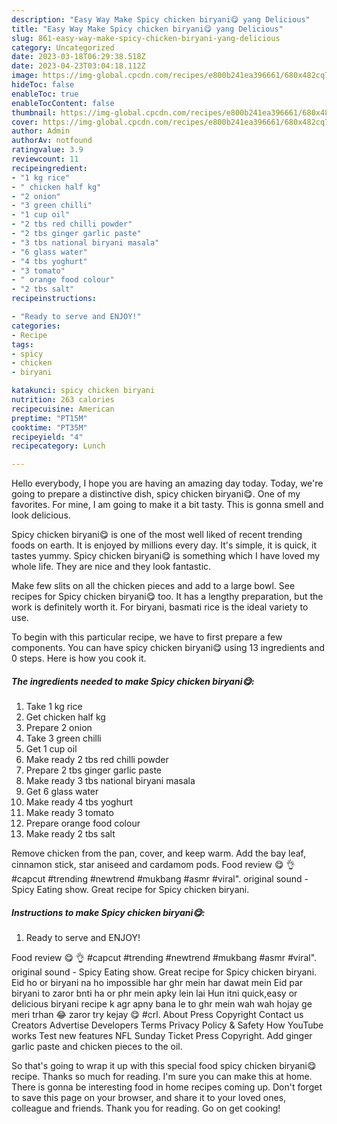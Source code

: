 ```yaml
---
description: "Easy Way Make Spicy chicken biryani😋 yang Delicious"
title: "Easy Way Make Spicy chicken biryani😋 yang Delicious"
slug: 861-easy-way-make-spicy-chicken-biryani-yang-delicious
category: Uncategorized
date: 2023-03-18T06:29:38.518Z
date: 2023-04-23T03:04:18.112Z
image: https://img-global.cpcdn.com/recipes/e800b241ea396661/680x482cq70/spicy-chicken-biryani-recipe-main-photo.jpg
hideToc: false
enableToc: true
enableTocContent: false
thumbnail: https://img-global.cpcdn.com/recipes/e800b241ea396661/680x482cq70/spicy-chicken-biryani-recipe-main-photo.jpg
cover: https://img-global.cpcdn.com/recipes/e800b241ea396661/680x482cq70/spicy-chicken-biryani-recipe-main-photo.jpg
author: Admin
authorAv: notfound
ratingvalue: 3.9
reviewcount: 11
recipeingredient:
- "1 kg rice"
- " chicken half kg"
- "2 onion"
- "3 green chilli"
- "1 cup oil"
- "2 tbs red chilli powder"
- "2 tbs ginger garlic paste"
- "3 tbs national biryani masala"
- "6 glass water"
- "4 tbs yoghurt"
- "3 tomato"
- " orange food colour"
- "2 tbs salt"
recipeinstructions:

- "Ready to serve and ENJOY!"
categories:
- Recipe
tags:
- spicy
- chicken
- biryani

katakunci: spicy chicken biryani 
nutrition: 263 calories
recipecuisine: American
preptime: "PT15M"
cooktime: "PT35M"
recipeyield: "4"
recipecategory: Lunch

---
```



Hello everybody, I hope you are having an amazing day today. Today, we're going to prepare a distinctive dish, spicy chicken biryani😋. One of my favorites. For mine, I am going to make it a bit tasty. This is gonna smell and look delicious.

Spicy chicken biryani😋 is one of the most well liked of recent trending foods on earth. It is enjoyed by millions every day. It's simple, it is quick, it tastes yummy. Spicy chicken biryani😋 is something which I have loved my whole life. They are nice and they look fantastic.

Make few slits on all the chicken pieces and add to a large bowl. See recipes for Spicy chicken biryani😋 too. It has a lengthy preparation, but the work is definitely worth it. For biryani, basmati rice is the ideal variety to use.


To begin with this particular recipe, we have to first prepare a few components. You can have spicy chicken biryani😋 using 13 ingredients and 0 steps. Here is how you cook it.

<!--inarticleads1-->

##### The ingredients needed to make Spicy chicken biryani😋:

1. Take 1 kg rice
1. Get  chicken half kg
1. Prepare 2 onion
1. Take 3 green chilli
1. Get 1 cup oil
1. Make ready 2 tbs red chilli powder
1. Prepare 2 tbs ginger garlic paste
1. Make ready 3 tbs national biryani masala
1. Get 6 glass water
1. Make ready 4 tbs yoghurt
1. Make ready 3 tomato
1. Prepare  orange food colour
1. Make ready 2 tbs salt


Remove chicken from the pan, cover, and keep warm. Add the bay leaf, cinnamon stick, star aniseed and cardamom pods. Food review 😋 👌 #capcut #trending #newtrend #mukbang #asmr #viral&#34;. original sound - Spicy Eating show. Great recipe for Spicy chicken biryani. 

<!--inarticleads2-->

##### Instructions to make Spicy chicken biryani😋:


1. Ready to serve and ENJOY!

Food review 😋 👌 #capcut #trending #newtrend #mukbang #asmr #viral&#34;. original sound - Spicy Eating show. Great recipe for Spicy chicken biryani. Eid ho or biryani na ho impossible har ghr mein har dawat mein Eid par biryani to zaror bnti ha or phr mein apky lein lai Hun itni quick,easy or delicious biryani recipe k agr apny bana le to ghr mein wah wah hojay ge meri trhan 😂 zaror try kejay 😋 #crl. About Press Copyright Contact us Creators Advertise Developers Terms Privacy Policy &amp; Safety How YouTube works Test new features NFL Sunday Ticket Press Copyright. Add ginger garlic paste and chicken pieces to the oil. 

So that's going to wrap it up with this special food spicy chicken biryani😋 recipe. Thanks so much for reading. I'm sure you can make this at home. There is gonna be interesting food in home recipes coming up. Don't forget to save this page on your browser, and share it to your loved ones, colleague and friends. Thank you for reading. Go on get cooking!

